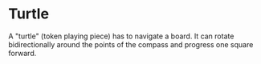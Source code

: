 # Turtle

A "turtle" (token playing piece) has to navigate a board. It can rotate bidirectionally around the points of the compass and progress one square forward.
